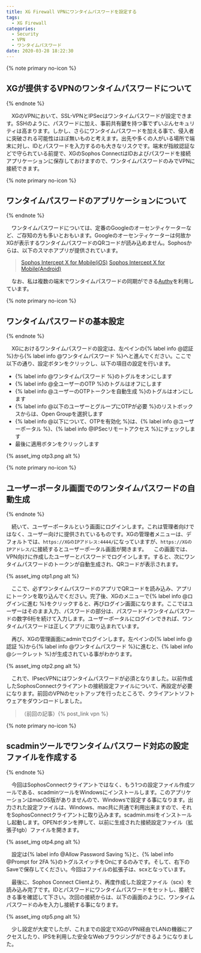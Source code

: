 ```yaml
---
title: XG Firewall VPNにワンタイムパスワードを設定する
tags:
  - XG Firewall
categories:
  - Security
  - VPN
  - ワンタイムパスワード
date: 2020-03-28 18:22:30
---
```



{% note primary no-icon %}

## XGが提供するVPNのワンタイムパスワードについて

{% endnote %}

　XGのVPNにおいて、SSL-VPNとIPSecはワンタイムパスワードが設定できます。SSHのように、パスワードに加え、事前共有鍵を持つ事でずいぶんセキュリティは高まります。しかし、さらにワンタイムパスワードを加える事で、侵入者に突破される可能性はほぼ無いものと考えます。出先や多くの人がいる場所で端末に対し、IDとパスワードを入力するのも大きなリスクです。端末が指紋認証などで守られている前提で、XGのSophos ConnectはIDおよびパスワードを接続アプリケーションに保存しておけますので、ワンタイムパスワードのみでVPNに接続できます。

<!-- more -->

{% note primary no-icon %}

## ワンタイムパスワードのアプリケーションについて

{% endnote %}

　ワンタイムパスワードについては、定番のGoogleのオーセンティケーターなど、ご存知の方も多いとおもいます。Googleのオーセンティケーターは何故かXGが表示するワンタイムパスワードのQRコードが読み込めません。Sophosからは、以下のスマホアプリが提供されています。

> [Sophos Intercept X for Mobile(iOS)](https://apps.apple.com/jp/app/sophos-intercept-x-for-mobile/id1086924662)
> [Sophos Intercept X for Mobile(Android)](https://play.google.com/store/apps/details?id=com.sophos.smsec)

　なお、私は複数の端末でワンタイムパスワードの同期ができる[Authy](https://apps.apple.com/jp/app/authy/id494168017)を利用しています。

{% note primary no-icon %}

## ワンタイムパスワードの基本設定

{% endnote %}

　XGにおけるワンタイムパスワードの設定は、左ペインの{% label info @認証 %}から{% label info @ワンタイムパスワード %}へと進んでください。ここで以下の通り、設定ボタンをクリックし、以下の項目の設定を行います。

- {% label info @ワンタイムパスワード %}のトグルをオンにします
- {% label info @全ユーザーのOTP %}のトグルはオフにします
- {% label info @ユーザーのOTPトークンを自動生成 %}のトグルはオンにします
- {% label info @以下のユーザーとグループにOTPが必要 %}のリストボックスからは、Open Groupを選択します
- {% label info @以下について、OTPを有効化 %}は、{% label info @ユーザーポータル %}、{% label info @IPSecリモートアクセス %}にチェックします
- 最後に適用ボタンをクリックします

{% asset_img otp3.png alt %}

{% note primary no-icon %}

## ユーザーポータル画面でのワンタイムパスワードの自動生成

{% endnote %}

　続いて、ユーザーポータルという画面にログインします。これは管理者向けではなく、ユーザー向けに提供されているものです。XGの管理者メニューは、デフォルトでは、`https://XGのIPアドレス:4444/`になっていますが、`https://XGのIPアドレス/`に接続するとユーザーポータル画面が開きます。
　この画面では、VPN向けに作成したユーザーとパスワードでログインします。すると、次にワンタイムパスワードのトークンが自動生成され、QRコードが表示されます。

{% asset_img otp1.png alt %}

　ここで、必ずワンタイムパスワードのアプリでQRコードを読み込み、アプリにトークンを取り込んでください。完了後、XGのメニューで{% label info @ログインに進む %}をクリックすると、再びログイン画面になります。ここではユーザーはそのまま入力、パスワードの部分は、パスワード＋ワンタイムパスワードの数字6桁を続けて入力します。ユーザーポータルにログインできれば、ワンタイムパスワードは正しくアプリに取り込まれています。

　再び、XGの管理画面にadminでログインします。左ペインの{% label info @認証 %}から{% label info @ワンタイムパスワード %}に進むと、{% label info @シークレット %}が生成されている事がわかります。

{% asset_img otp2.png alt %}

　これで、IPsecVPNにはワンタイムパスワードが必須となりました。以前作成したSophosConnectクライアントの接続設定ファイルについて、再設定が必要になります。前回のVPNのセットアップを行ったところで、クライアントソフトウェアをダウンロードしました。

> （前回の記事）{% post_link vpn %}

{% note primary no-icon %}

## scadminツールでワンタイムパスワード対応の設定ファイルを作成する

{% endnote %}

　今回はSophosConnectクライアントではなく、もう1つの設定ファイル作成ツールである、scadminツールをWindowsにインストールします。このアプリケーションはmacOS版がありませんので、Windowsで設定する事になります。出力された設定ファイルは、Windows、mac共に共通で利用出来ますので、それをSophosConnectクライアントに取り込みます。scadmin.msiをインストールし起動します。OPENボタンを押して、以前に生成された接続設定ファイル（拡張子tgb）ファイルを開きます。

{% asset_img otp4.png alt %}

　設定は{% label info @Allow Password Saving %}と、{% label info @Prompt for 2FA %}のトグルスイッチをOnにするのみです。そして、右下のSaveで保存してください。今回はファイルの拡張子は、scxとなっています。

　最後に、Sophos Connect Clientより、再度作成した設定ファイル（scx）を読み込み完了です。IDとパスワードにワンタイムパスワードをセットし、接続できる事を確認して下さい。次回の接続からは、以下の画面のように、ワンタイムパスワードのみを入力し接続する事になります。

{% asset_img otp5.png alt %}

　少し設定が大変でしたが、これまでの設定でXGのVPN経由でLANの機器にアクセスしたり、IPSを利用した安全なWebブラウジングができるようになりました。
